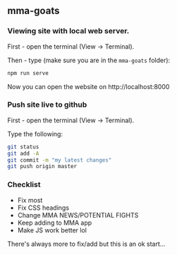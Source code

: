 ## mma-goats

### Viewing site with local web server.

First - open the terminal (View -> Terminal).

Then - type (make sure you are in the `mma-goats` folder):

```bash
npm run serve
```

Now you can open the website on http://localhost:8000

### Push site live to github

First - open the terminal (View -> Terminal).

Type the following:

```bash
git status
git add -A
git commit -m "my latest changes"
git push origin master
```

### Checklist

- Fix most 
- Fix CSS headings 
- Change MMA NEWS/POTENTIAL FIGHTS
- Keep adding to MMA app  
- Make JS work better lol

There's always more to fix/add but this is an ok start... 

